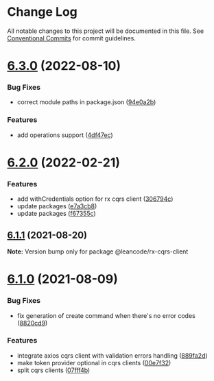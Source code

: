 # Change Log

All notable changes to this project will be documented in this file. See
[Conventional Commits](https://conventionalcommits.org) for commit guidelines.

<a name="6.3.0"></a>

# [6.3.0](https://github.com/projects/leancodepl/repos/js_corelibrary/compare/diff?targetBranch=refs%2Ftags%2Fv6.2.0&sourceBranch=refs%2Ftags%2Fv6.3.0) (2022-08-10)

### Bug Fixes

-   correct module paths in package.json
    ([94e0a2b](https://github.com/projects/leancodepl/repos/js_corelibrary/commits/94e0a2b))

### Features

-   add operations support ([4df47ec](https://github.com/projects/leancodepl/repos/js_corelibrary/commits/4df47ec))

<a name="6.2.0"></a>

# [6.2.0](https://bitbucket.org/projects/leancode-team/repos/core-js-library/compare/diff?targetBranch=refs%2Ftags%2Fv6.1.8&sourceBranch=refs%2Ftags%2Fv6.2.0) (2022-02-21)

### Features

-   add withCredentials option for rx cqrs client
    ([306794c](https://bitbucket.org/projects/leancode-team/repos/core-js-library/commits/306794c))
-   update packages ([e7a3cb8](https://bitbucket.org/projects/leancode-team/repos/core-js-library/commits/e7a3cb8))
-   update packages ([f67355c](https://bitbucket.org/projects/leancode-team/repos/core-js-library/commits/f67355c))

<a name="6.1.1"></a>

## [6.1.1](https://bitbucket.org/projects/leancode-team/repos/core-js-library/compare/diff?targetBranch=refs%2Ftags%2Fv6.1.0&sourceBranch=refs%2Ftags%2Fv6.1.1) (2021-08-20)

**Note:** Version bump only for package @leancode/rx-cqrs-client

<a name="6.1.0"></a>

# [6.1.0](https://bitbucket.org/projects/leancode-team/repos/core-js-library/compare/diff?targetBranch=refs%2Ftags%2Fv6.0.0&sourceBranch=refs%2Ftags%2Fv6.1.0) (2021-08-09)

### Bug Fixes

-   fix generation of create command when there's no error codes
    ([8820cd9](https://bitbucket.org/projects/leancode-team/repos/core-js-library/commits/8820cd9))

### Features

-   integrate axios cqrs client with validation errors handling
    ([889fa2d](https://bitbucket.org/projects/leancode-team/repos/core-js-library/commits/889fa2d))
-   make token provider optional in cqrs clients
    ([00e7f32](https://bitbucket.org/projects/leancode-team/repos/core-js-library/commits/00e7f32))
-   split cqrs clients ([07fff4b](https://bitbucket.org/projects/leancode-team/repos/core-js-library/commits/07fff4b))
